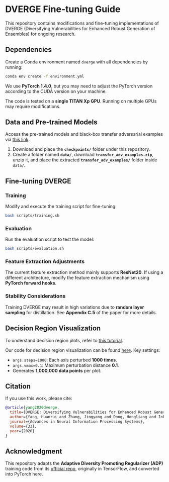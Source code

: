 # DVERGE Fine-tuning Guide

This repository contains modifications and fine-tuning implementations of DVERGE (Diversifying Vulnerabilities for Enhanced Robust Generation of Ensembles) for ongoing research.

## Dependencies

Create a Conda environment named `dverge` with all dependencies by running:

```sh
conda env create -f environment.yml
```

We use **PyTorch 1.4.0**, but you may need to adjust the PyTorch version according to the CUDA version on your machine.

The code is tested on a **single TITAN Xp GPU**. Running on multiple GPUs may require modifications.

## Data and Pre-trained Models

Access the pre-trained models and black-box transfer adversarial examples via [this link](https://drive.google.com/drive/folders/1i96Bk_bCWXhb7afSNp1t3woNjO1kAMDH?usp=sharing).

1. Download and place the **`checkpoints/`** folder under this repository.
2. Create a folder named **`data/`**, download **`transfer_adv_examples.zip`**, unzip it, and place the extracted **`transfer_adv_examples/`** folder inside `data/`.

## Fine-tuning DVERGE

### Training
Modify and execute the training script for fine-tuning:

```sh
bash scripts/training.sh
```

### Evaluation
Run the evaluation script to test the model:

```sh
bash scripts/evaluation.sh
```

### Feature Extraction Adjustments
The current feature extraction method mainly supports **ResNet20**. If using a different architecture, modify the feature extraction mechanism using **PyTorch forward hooks**.

### Stability Considerations
Training DVERGE may result in high variations due to **random layer sampling** for distillation. See **Appendix C.5** of the paper for more details.

## Decision Region Visualization
To understand decision region plots, refer to [this tutorial](https://adversarial-ml-tutorial.org/adversarial_training/).

Our code for decision region visualization can be found [here](https://drive.google.com/file/d/1KNoQGTXm3g_RBwE0a6IkrlSks4Wez_tN/view). Key settings:

- `args.steps=1000`: Each axis perturbed **1000 times**.
- `args.vmax=0.1`: Maximum perturbation distance **0.1**.
- Generates **1,000,000 data points** per plot.

## Citation
If you use this work, please cite:

```bibtex
@article{yang2020dverge,
  title={DVERGE: Diversifying Vulnerabilities for Enhanced Robust Generation of Ensembles},
  author={Yang, Huanrui and Zhang, Jingyang and Dong, Hongliang and Inkawhich, Nathan and Gardner, Andrew and Touchet, Andrew and Wilkes, Wesley and Berry, Heath and Li, Hai},
  journal={Advances in Neural Information Processing Systems},
  volume={33},
  year={2020}
}
```

## Acknowledgment
This repository adapts the **Adaptive Diversity Promoting Regularizer (ADP)** training code from its [official repo](https://github.com/P2333/Adaptive-Diversity-Promoting), originally in TensorFlow, and converted into PyTorch here.



